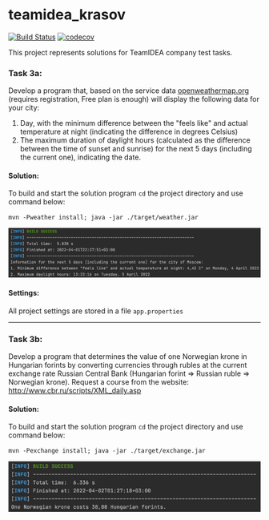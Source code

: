 # teamidea_krasov

[![Build Status](https://app.travis-ci.com/Krasobas/teamidea_krasov.svg?branch=master)](https://app.travis-ci.com/Krasobas/teamidea_krasov)
[![codecov](https://codecov.io/gh/Krasobas/teamidea_krasov/branch/master/graph/badge.svg?token=Z5PCTG6WW9)](https://codecov.io/gh/Krasobas/teamidea_krasov)

This project represents solutions for TeamIDEA company test tasks.
### Task 3a:
Develop a program that, based on the service data [openweathermap.org](https://openweathermap.org/) (requires registration, Free plan is enough) will display the following data for your city:
1. Day, with the minimum difference between the "feels like" and actual temperature at night (indicating the difference in degrees Celsius)
2. The maximum duration of daylight hours (calculated as the difference between the time of sunset and sunrise) for the next 5 days (including the current one), indicating the date.
   
#### Solution:
To build and start the solution program `cd` the project directory and use command below:

    mvn -Pweather install; java -jar ./target/weather.jar
![img](img/weather.png)

#### Settings:
All project settings are stored in a file `app.properties`

----

### Task 3b:
Develop a program that determines the value of one Norwegian krone in Hungarian forints by converting currencies through rubles at the current exchange rate Russian Central Bank
(Hungarian forint => Russian ruble => Norwegian krone).
Request a course from the website: http://www.cbr.ru/scripts/XML_daily.asp

#### Solution:
To build and start the solution program `cd` the project directory and use command below:

    mvn -Pexchange install; java -jar ./target/exchange.jar
![img](img/exchange.png)